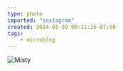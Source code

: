 ```yaml
---
type: photo
imported: "instagram"
created: 2014-01-30 00:11:26-07:00
tags:
    - microblog
---
```

![Misty](/media/images/photos/2014/01/4d044acb32d0f89169eaacaa212e605f.jpg)

